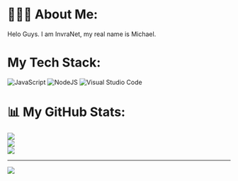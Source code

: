 # 🧑🏻‍🦱 About Me:
Helo Guys. I am InvraNet, my real name is Michael.

# My Tech Stack:
![JavaScript](https://img.shields.io/badge/javascript-%23323330.svg?style=for-the-badge&logo=javascript&logoColor=%23F7DF1E)
![NodeJS](https://img.shields.io/badge/node.js-6DA55F?style=for-the-badge&logo=node.js&logoColor=white)
![Visual Studio Code](https://img.shields.io/static/v1?style=for-the-badge&message=Visual+Studio+Code&color=007ACC&logo=Visual+Studio+Code&logoColor=FFFFFF&label=)

# 📊 My GitHub Stats:
![](https://github-readme-stats.vercel.app/api?username=InvraNet&theme=dark&hide_border=false&include_all_commits=false&count_private=false)<br/>
![](https://github-readme-streak-stats.herokuapp.com/?user=INvraNet&theme=dark&hide_border=false)<br/>
![](https://github-readme-stats.vercel.app/api/top-langs/?username=InvraNet&theme=dark&hide_border=false&include_all_commits=false&count_private=false&layout=compact)

---
[![](https://visitcount.itsvg.in/api?id=InvraNet&icon=0&color=0)](https://visitcount.itsvg.in)
